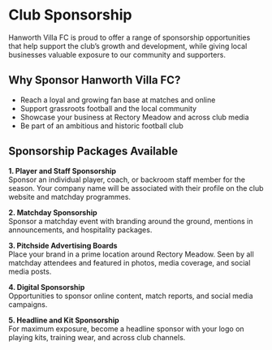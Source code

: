 # Club Sponsorship

Hanworth Villa FC is proud to offer a range of sponsorship opportunities that help support the club’s growth and development, while giving local businesses valuable exposure to our community and supporters.

## Why Sponsor Hanworth Villa FC?

- Reach a loyal and growing fan base at matches and online
- Support grassroots football and the local community
- Showcase your business at Rectory Meadow and across club media
- Be part of an ambitious and historic football club

## Sponsorship Packages Available

**1. Player and Staff Sponsorship**  
Sponsor an individual player, coach, or backroom staff member for the season. Your company name will be associated with their profile on the club website and matchday programmes.

**2. Matchday Sponsorship**  
Sponsor a matchday event with branding around the ground, mentions in announcements, and hospitality packages.

**3. Pitchside Advertising Boards**  
Place your brand in a prime location around Rectory Meadow. Seen by all matchday attendees and featured in photos, media coverage, and social media posts.

**4. Digital Sponsorship**  
Opportunities to sponsor online content, match reports, and social media campaigns.

**5. Headline and Kit Sponsorship**  
For maximum exposure, become a headline sponsor with your logo on playing kits, training wear, and across club channels.
